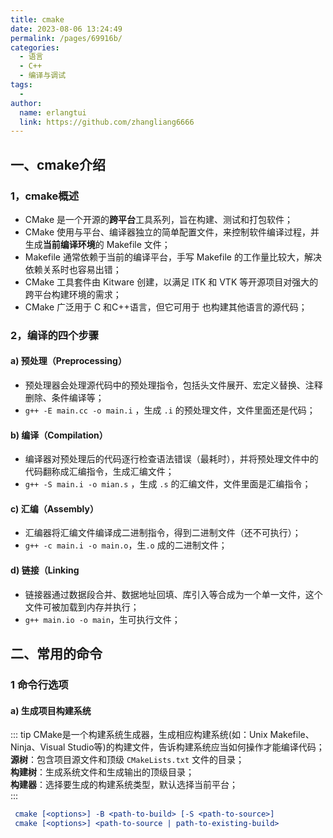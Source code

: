 ```yaml
---
title: cmake
date: 2023-08-06 13:24:49
permalink: /pages/69916b/
categories:
  - 语言
  - C++
  - 编译与调试
tags:
  - 
author: 
  name: erlangtui
  link: https://github.com/zhangliang6666
---
```

## 一、cmake介绍
### 1，cmake概述
* CMake 是一个开源的**跨平台**工具系列，旨在构建、测试和打包软件；
* CMake 使用与平台、编译器独立的简单配置文件，来控制软件编译过程，并生成**当前编译环境**的 Makefile 文件；
* Makefile 通常依赖于当前的编译平台，手写 Makefile 的工作量比较大，解决依赖关系时也容易出错；
* CMake 工具套件由 Kitware 创建，以满足 ITK 和 VTK 等开源项目对强大的跨平台构建环境的需求；
* CMake 广泛用于 C 和C++语言，但它可用于 也构建其他语言的源代码；

### 2，编译的四个步骤
#### a) 预处理（Preprocessing）
* 预处理器会处理源代码中的预处理指令，包括头文件展开、宏定义替换、注释删除、条件编译等；
* `g++ -E main.cc -o main.i` ，生成 `.i` 的预处理文件，文件里面还是代码；
#### b) 编译（Compilation）
* 编译器对预处理后的代码逐行检查语法错误（最耗时），并将预处理文件中的代码翻称成汇编指令，生成汇编文件；
* `g++ -S main.i -o mian.s` ，生成 `.s` 的汇编文件，文件里面是汇编指令；
#### c) 汇编（Assembly）
* 汇编器将汇编文件编译成二进制指令，得到二进制文件（还不可执行）；
* `g++ -c main.i -o main.o`，生`.o` 成的二进制文件；
#### d) 链接（Linking
* 链接器通过数据段合并、数据地址回填、库引入等合成为一个单一文件，这个文件可被加载到内存并执行；
* `g++ main.io -o main`，生可执行文件；

## 二、常用的命令
### 1 命令行选项
#### a) 生成项目构建系统
::: tip
CMake是一个构建系统生成器，生成相应构建系统(如：Unix Makefile、Ninja、Visual Studio等)的构建文件，告诉构建系统应当如何操作才能编译代码；<br>
**源树**：包含项目源文件和顶级 `CMakeLists.txt` 文件的目录；<br>
**构建树**：生成系统文件和生成输出的顶级目录；<br>
**构建器**：选择要生成的构建系统类型，默认选择当前平台；<br>
:::

```cmake
 cmake [<options>] -B <path-to-build> [-S <path-to-source>]
 cmake [<options>] <path-to-source | path-to-existing-build>
```
<!-- 
GNU/Linux上，CMake默认生成Unix Makefile来构建项目：

Makefile: make将运行指令来构建项目。
CMakefile：包含临时文件的目录，CMake用于检测操作系统、编译器等。此外，根据所选的生成器，它还包含特定的文件。
cmake_install.cmake：处理安装规则的CMake脚本，在项目安装时使用。
CMakeCache.txt：如文件名所示，CMake缓存。CMake在重新运行配置时使用这个文件。

构建系统描述为如何从源代码
构建系统描述如何构建项目的可执行文件和库 从其源代码使用构建工具自动化该过程。为 例如，构建系统可以是用于命令行工具或集成开发环境的项目文件 （集成开发环境）。为了避免维护多个这样的构建系统，一个项目 可以使用在 中编写的文件抽象地指定其构建系统。从这些文件 CMake 通过后端为每个用户本地生成首选构建系统 称为发电机。Makefilemake

要使用 CMake 生成构建系统，必须选择以下内容：



使用命令行生成工具生成器之一时，CMake 期望编译器工具链所需的环境 已在命令行管理程序中配置。使用 IDE 生成工具生成器之一时，不需要特定的环境。


Build a Project
 cmake --build <dir> [<options>] [-- <build-tool-options>]

Install a Project
 cmake --install <dir> [<options>]

Open a Project
 cmake --open <dir>

Run a Script
 cmake [-D <var>=<value>]... -P <cmake-script-file>

Run a Command-Line Tool
 cmake -E <command> [<options>]

Run the Find-Package Tool
 cmake --find-package [<options>]

Run a Workflow Preset
 cmake --workflow [<options>]

View Help
 cmake --help[-<topic>]

### 2.3 脚本命令


## 三、常用的宏定义
宏 |	功能
---|---
PROJECT_SOURCE_DIR |	一般是工程的根目录
PROJECT_BINARY_DIR	|   执行cmake命令的目录
CMAKE_CURRENT_SOURCE_DIR	|   当前处理的CMakeLists.txt所在的路径
CMAKE_CURRENT_BINARY_DIR	|   target 编译目录
EXECUTABLE_OUTPUT_PATH	|   重新定义目标二进制可执行文件的存放位置
LIBRARY_OUTPUT_PATH	|   重新定义目标链接库文件的存放位置
PROJECT_NAME	|   返回通过PROJECT指令定义的项目名称
CMAKE_BINARY_DIR	|   项目实际构建路径，假设在build目录进行的构建，那么得到的就是这个目录的路径

CMAKE_SOURCE_DIR：表示 CMakeLists.txt 所在的顶级源代码目录的路径。
CMAKE_BINARY_DIR：表示 CMake 构建的根目录的路径（即生成的二进制文件所在的目录）。
CMAKE_CURRENT_LIST_DIR：表示当前处理的 CMakeLists.txt 文件所在的目录的路径。
CMAKE_CURRENT_LIST_FILE：表示当前处理的 CMakeLists.txt 文件的完整路径。
CMAKE_CURRENT_SOURCE_DIR：表示当前处理的 CMakeLists.txt 文件所在的目录的路径。
CMAKE_CURRENT_BINARY_DIR：表示当前处理的 CMakeLists.txt 文件生成的二进制文件所在的目录的路径。
CMAKE_SYSTEM_NAME：表示当前操作系统的名称，如 "Linux"、"Windows" 等。
CMAKE_SYSTEM_VERSION：表示当前操作系统的版本号。
CMAKE_C_COMPILER 和 CMAKE_CXX_COMPILER：表示当前配置的 C 和 C++ 编译器的可执行文件路径。
 -->